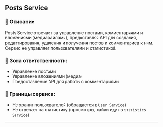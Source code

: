 ## Posts Service  
### 📌 Описание
Posts Service отвечает за управление постами, комментариями и вложениями (медиафайлами), предоставляя API для создания, редактирования, удаления и получения постов и комментариев к ним. Cервис не управляет пользователями и статистикой.

### 📌 Зона ответственности:  
- Управление постами
- Управление вложениями (медиа)  
- Предоставление API для работы с комментариями

### 📌 Границы сервиса:  
- Не хранит пользователей (обращается в `User Service`)  
- Не отвечает за статистику (просмотры, лайки идут в `Statistics Service`)  
---